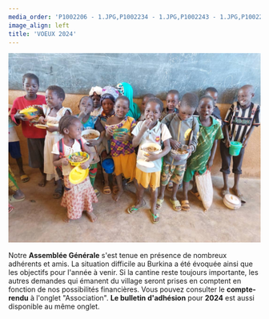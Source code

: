 ```yaml
---
media_order: 'P1002206 - 1.JPG,P1002234 - 1.JPG,P1002243 - 1.JPG,P1002252 - 1.JPG,Colette 3.JPG,VOEUX 2023.jpeg,2022-12-17-10-16-12.jpg,DSCN0285 - Copie.JPG,DSCN0277.JPG,Voeux 2024.jpeg,Bulletin adgésion 2024.jpeg,2022-12-17-10-20-18 6.jpg,2022-12-17-10-20-18 6.jpg'
image_align: left
title: 'VOEUX 2024'
---
```


![2022-12-17-10-20-18%206](2022-12-17-10-20-18%206.jpg "2022-12-17-10-20-18%206")

Notre **Assemblée Générale** s'est tenue en présence de nombreux adhérents et amis. La situation difficile au Burkina a été évoquée ainsi que les objectifs pour l'année à venir. Si la cantine reste toujours importante, les autres demandes qui émanent du village seront prises en comptent en fonction de nos possibilités financières.
Vous pouvez consulter le **compte-rendu** à l'onglet "Association". **Le bulletin d'adhésion** pour **2024** est aussi disponible au même onglet.





